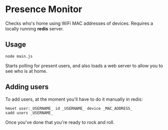 Presence Monitor
================

Checks who's home using WiFi MAC addresses of devices. Requires a locally running **redis** server.

## Usage

    node main.js

Starts polling for present users, and also loads a web server to allow you to see who is at home.

## Adding users

To add users, at the moment you'll have to do it manually in redis:

    hmset user:_USERNAME_ id _USERNAME_ device _MAC_ADDRESS_
    sadd users _USERNAME_

Once you've done that you're ready to rock and roll.
